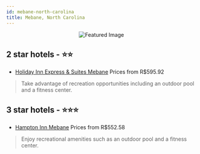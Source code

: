 ```yaml
---
id: mebane-north-carolina
title: Mebane, North Carolina
---
```


<center><img src="https://i.travelapi.com/hotels/1000000/210000/200800/200721/d39f3141_z.jpg" alt="Featured Image" /></center>


##  2 star hotels - ⭐️⭐️

-    [Holiday Inn Express & Suites Mebane](https://us.hurb.com/hotels/mebane/holiday-inn-express-suites-mebane-JNP-JP078832?cmp=18055) Prices from R$595.92
   > Take advantage of recreation opportunities including an outdoor pool and a fitness center.

##  3 star hotels - ⭐️⭐️⭐️

-    [Hampton Inn Mebane](https://us.hurb.com/hotels/mebane/hampton-inn-mebane-JNP-JP049635?cmp=18055) Prices from R$552.58
   > Enjoy recreational amenities such as an outdoor pool and a fitness center.
